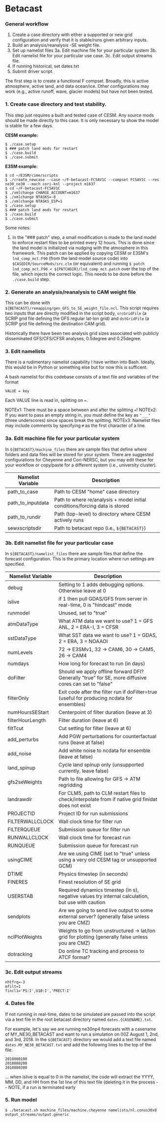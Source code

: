 # Betacast

### General workflow
1. Create a case directory with either a supported or new grid configuration and verify that it is stable/runs given arbitrary inputs.
2. Build an analysis/reanalysis -SE weight file.
3. Set up namelist files
3a. Edit machine file for your particular system
3b. Edit namelist file for your particular use case.
3c. Edit output streams file.
4. If running historical, set dates.txt
5. Submit driver script

The first step is to create a functional F compset. Broadly, this is active atmosphere, active land, and data ocean/ice. Other configurations may work (e.g., active runoff, wave, glacier models) but have not been tested.

### 1. Create case directory and test stability.

This step just requires a built and tested case of CESM. Any source mods should be made directly to this case. It is only necessary to show the model is stable for a few days.

**CESM example:**

```
$ ./case.setup
$ ### patch land mods for restart
$ ./case.build
$ ./case.submit
```

**E3SM example:**

```
$ cd ~/E3SM/cime/scripts
$ ./create_newcase --case ~/F-betacast-FC5AV1C --compset FC5AV1C --res ne30_ne30 --mach cori-knl --project m1637
$ cd ~/F-betacast-FC5AV1C
$ ./xmlchange CHARGE_ACCOUNT=m1637
$ ./xmlchange NTASKS=-8
$ ./xmlchange NTASKS_ESP=1
$ ./case.setup
$ ### patch land mods for restart
$ ./case.build
$ ./case.submit
```

Some notes:
1. In the "### patch" step, a small modification is made to the land model to enforce restart files to be printed every 12 hours. This is done since the land model is initialized via nudging with the atmosphere in this framework. This patch can be applied by copying CESM or E3SM's `lnd_comp_mct.F90` (from the land model source code) into `$CASEDIR/SourceMods/src.clm` (or equivalent) and running
`$ patch lnd_comp_mct.F90 < ${PATCHDIR}/lnd_comp_mct.patch`
over the top of the file, which injects the correct logic. This needs to be done before the `./case.build` step.

### 2. Generate an analysis/reanalysis to CAM weight file

This can be done with `${BETACAST}/remapping/gen_GFS_to_SE_weight_file.ncl`. This script requires two inputs that are directly modified in the script body, `srcGridFile` (a SCRIP grid file defining the GFS regular lat-lon grid) and `dstGridFile` (a SCRIP grid file defining the destination CAM grid).

Historically there have been two analysis grid sizes associated with publicly disseminated GFS/CFS/CFSR analyses, 0.5degree and 0.25degree.

### 3. Edit namelists

There is a rudimentary namelist capability I have written into Bash. Ideally, this would be in Python or something else but for now this is sufficent.

A bash namelist for this codebase consists of a text file and variables of the format

`VALUE = key`

Each VALUE line is read in, splitting on ` = `.

NOTEx1: There must be a space between and after the splitting `=`!
NOTEx2: If you want to pass an empty string in, you must define the key as `"___"` (three underscores) since spaces break the splitting.
NOTEx3: Namelist files may include comments by specifying `#` as the first character of a line.

### 3a. Edit machine file for your particular system

In `${BETACAST}/machine_files` there are sample files that define where folders and data files will be stored for your system. There are suggested configurations for Cheyenne and Cori-NERSC, but you may edit these for your workflow or copy/paste for a different system (i.e., university cluster).

| Namelist Variable | Description |
| --- | --- |
| path_to_case | Path to CESM "home" case directory |
| path_to_inputdata | Path to where re/analysis + model initial conditions/forcing data is stored |
| path_to_rundir | Path (top-level) to directory where CESM actively runs |
| sewxscriptsdir | Path to betacast repo (i.e., `${BETACAST}`) |

### 3b. Edit namelist file for your particular case

In `${BETACAST}/namelist_files` there are sample files that define the forecast configuration. This is the primary location where run settings are specified.

| Namelist Variable | Description |
| --- | --- |
| debug | Setting to 1 adds debugging options. Otherwise leave at 0 |
| islive | if 1 then pull GDAS/GFS from server in real-time, 0 is "hindcast" mode |
| runmodel | Unused, set to "true" |
| atmDataType | What ATM data we want to use? 1 = GFS ANL, 2 = ERA-I, 3 = CFSR |
| sstDataType | What SST data we want to use? 1 = GDAS, 2 = ERA, 3 = NOAAOI |
| numLevels | 72 -> E3SMv1, 32 -> CAM6, 30 -> CAM5, 26 -> CAM4 |
| numdays | How long for forecast to run (in days) |
| doFilter | Should we apply offline forward DFI? Generally "true" for SE, more diffusive cores can set to "false" |
| filterOnly | Exit code after the filter run if doFilter=true (useful for producing ncdata for ensembles) |
| numHoursSEStart | Centerpoint of filter duration (leave at 3)|
| filterHourLength | Filter duration (leave at 6)|
| filtTcut | Cut setting for filter (leave at 6) |
| add_perturbs | Add PGW perturbations for counterfactual runs (leave at false) |
| add_noise | Add white noise to ncdata for ensemble (leave at false) |
| land_spinup | Cycle land spinup only (unsupported currently, leave false) |
| gfs2seWeights | Path to file allowing for GFS -> ATM regridding |
| landrawdir | For CLM5, path to CLM restart files to check/interpolate from if native grid finidat does not exist |
| PROJECTID | Project ID for run submissions |
| FILTERWALLCLOCK | Wall clock time for filter run |
| FILTERQUEUE | Submission queue for filter run |
| RUNWALLCLOCK | Wall clock time for forecast run |
| RUNQUEUE | Submission queue for forecast run |
| usingCIME | Are we using CIME (set to "true" unless using a very old CESM tag or unsupported GCM) |
| DTIME | Physics timestep (in seconds) |
| FINERES | Finest resolution of SE grid |
| USERSTAB | Required dynamics timestep (in s), negative values try internal calculation, but use with caution |
| sendplots | Are we going to send live output to some external server? (generally false unless you are CMZ) |
| nclPlotWeights | Weights to go from unstructured -> lat/lon grid for plotting (generally false unless you are CMZ) |
| dotracking | Do online TC tracking and process to ATCF format? |

### 3c. Edit output streams

```
nhtfrq=-3
mfilt=1
fincl1='PS:I',U10:I','PRECT:I'
```

### 4. Dates file

If not running in real-time, dates to be simulated are passed into the script via a text file in the root betacast directory named `dates.{CASENAME}.txt`.

For example, let's say we are running ne30np4 forecasts with a casename of MY_NE30_BETACAST and want to run a simulation on 00Z August 1, 2nd, and 3rd, 2018. In the `${BETACAST}` directory we would add a text file named `dates.MY_NE30_BETACAST.txt` and add the following lines to the top of the file:

```
2018080100
2018080200
2018080300
```

... when islive is equal to 0 in the namelist, the code will extract the YYYY, MM, DD, and HH from the 1st line of this text file (deleting it in the process -- NOTE, if a run is terminated early

### 5. Run model

```$ ./betacast.sh machine_files/machine.cheyenne namelists/nl.conus30x8 output_streams/output.generic```
